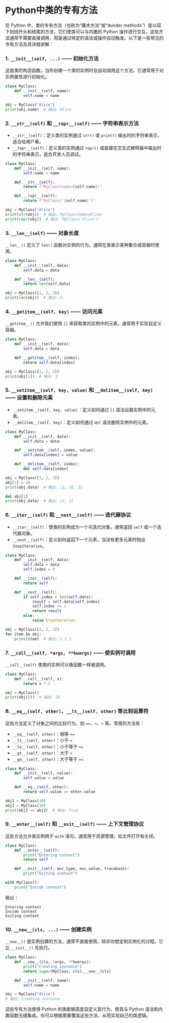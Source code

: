 # Python中类的专有方法

在 Python 中，类的专有方法（也称为“魔术方法”或“dunder methods”）是以双下划线开头和结尾的方法，它们使类可以与内置的 Python 操作进行交互。这些方法通常不需要直接调用，而是通过特定的语法或操作自动触发。以下是一些常见的专有方法及其详细讲解：

### 1. `__init__(self, ...)` —— 初始化方法
这是类的构造函数，当你创建一个类的实例时会自动调用这个方法。它通常用于对实例属性进行初始化。

```python
class MyClass:
    def __init__(self, name):
        self.name = name

obj = MyClass("Alice")
print(obj.name)  # 输出: Alice
```

### 2. `__str__(self)` 和 `__repr__(self)` —— 字符串表示方法
- `__str__(self)`：定义类的实例通过 `str()` 或 `print()` 输出时的字符串表示，适合给用户看。
- `__repr__(self)`：定义类的实例通过 `repr()` 或直接在交互式解释器中输出时的字符串表示，适合开发人员调试。

```python
class MyClass:
    def __init__(self, name):
        self.name = name

    def __str__(self):
        return f"MyClass(name={self.name})"

    def __repr__(self):
        return f"MyClass('{self.name}')"

obj = MyClass("Alice")
print(str(obj))  # 输出: MyClass(name=Alice)
print(repr(obj))  # 输出: MyClass('Alice')
```

### 3. `__len__(self)` —— 对象长度
`__len__()` 定义了 `len()` 函数对实例的行为。通常在类表示某种集合或容器时使用。

```python
class MyClass:
    def __init__(self, data):
        self.data = data

    def __len__(self):
        return len(self.data)

obj = MyClass([1, 2, 3])
print(len(obj))  # 输出: 3
```

### 4. `__getitem__(self, key)` —— 访问元素
`__getitem__()` 允许我们使用 `[]` 来获取类的实例中的元素，通常用于实现自定义容器。

```python
class MyClass:
    def __init__(self, data):
        self.data = data

    def __getitem__(self, index):
        return self.data[index]

obj = MyClass([1, 2, 3])
print(obj[1])  # 输出: 2
```

### 5. `__setitem__(self, key, value)` 和 `__delitem__(self, key)` —— 设置和删除元素
- `__setitem__(self, key, value)`：定义如何通过 `[]` 语法设置实例中的元素。
- `__delitem__(self, key)`：定义如何通过 `del` 语法删除实例中的元素。

```python
class MyClass:
    def __init__(self, data):
        self.data = data

    def __setitem__(self, index, value):
        self.data[index] = value

    def __delitem__(self, index):
        del self.data[index]

obj = MyClass([1, 2, 3])
obj[1] = 10
print(obj.data)  # 输出: [1, 10, 3]

del obj[1]
print(obj.data)  # 输出: [1, 3]
```

### 6. `__iter__(self)` 和 `__next__(self)` —— 迭代器协议
- `__iter__(self)`：使类的实例成为一个可迭代对象，通常返回 `self` 或一个迭代器对象。
- `__next__(self)`：定义如何返回下一个元素，当没有更多元素时抛出 `StopIteration`。

```python
class MyClass:
    def __init__(self, data):
        self.data = data
        self.index = 0

    def __iter__(self):
        return self

    def __next__(self):
        if self.index < len(self.data):
            result = self.data[self.index]
            self.index += 1
            return result
        else:
            raise StopIteration

obj = MyClass([1, 2, 3])
for item in obj:
    print(item)  # 输出: 1 2 3
```

### 7. `__call__(self, *args, **kwargs)` —— 使实例可调用
`__call__(self)` 使类的实例可以像函数一样被调用。

```python
class MyClass:
    def __call__(self, x):
        return x * 2

obj = MyClass()
print(obj(5))  # 输出: 10
```

### 8. `__eq__(self, other)`、`__lt__(self, other)` 等比较运算符
这些方法定义了对象之间的比较行为，如 `==`、`<`、`>` 等。常用的方法有：
- `__eq__(self, other)`：相等 `==`
- `__lt__(self, other)`：小于 `<`
- `__le__(self, other)`：小于等于 `<=`
- `__gt__(self, other)`：大于 `>`
- `__ge__(self, other)`：大于等于 `>=`

```python
class MyClass:
    def __init__(self, value):
        self.value = value

    def __eq__(self, other):
        return self.value == other.value

obj1 = MyClass(10)
obj2 = MyClass(10)
print(obj1 == obj2)  # 输出: True
```

### 9. `__enter__(self)` 和 `__exit__(self)` —— 上下文管理协议
这些方法允许类实例用于 `with` 语句，通常用于资源管理，如文件打开和关闭。

```python
class MyClass:
    def __enter__(self):
        print("Entering context")
        return self

    def __exit__(self, exc_type, exc_value, traceback):
        print("Exiting context")

with MyClass():
    print("Inside context")
```

输出：
```
Entering context
Inside context
Exiting context
```

### 10. `__new__(cls, ...)` —— 创建实例
`__new__()` 是实例创建的方法，通常不直接使用，除非你想定制实例化的过程。它比 `__init__()` 先执行。

```python
class MyClass:
    def __new__(cls, *args, **kwargs):
        print("Creating instance")
        return super(MyClass, cls).__new__(cls)

    def __init__(self, name):
        self.name = name

obj = MyClass("Alice")
# 输出: Creating instance
```

这些专有方法使得 Python 的类能够高度自定义其行为，使其与 Python 语法和内置函数无缝集成。你可以根据需要覆盖这些方法，从而实现自己的类逻辑。